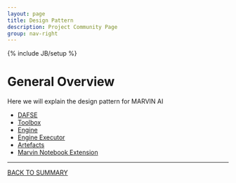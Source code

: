 ```yaml
---
layout: page
title: Design Pattern
description: Project Community Page
group: nav-right
---
```

<!--
{% comment %}
Licensed to the Apache Software Foundation (ASF) under one or more
contributor license agreements.  See the NOTICE file distributed with
this work for additional information regarding copyright ownership.
The ASF licenses this file to you under the Apache License, Version 2.0
(the "License"); you may not use this file except in compliance with
the License.  You may obtain a copy of the License at

http://www.apache.org/licenses/LICENSE-2.0

Unless required by applicable law or agreed to in writing, software
distributed under the License is distributed on an "AS IS" BASIS,
WITHOUT WARRANTIES OR CONDITIONS OF ANY KIND, either express or implied.
See the License for the specific language governing permissions and
limitations under the License.
{% endcomment %}
-->

{% include JB/setup %}

# General Overview

Here we will explain the design pattern for MARVIN AI

* [DAFSE](/marvin-platform-book/ch1_main_components/dasfe)
* [Toolbox](/marvin-platform-book/ch1_main_components/toolbox)
* [Engine](/marvin-platform-book/ch1_main_components/engine)
* [Engine Executor](/marvin-platform-book/ch1_main_components/engine_executor)
* [Artefacts](/marvin-platform-book/ch1_main_components/artefacts)
* [Marvin Notebook Extension](/marvin-platform-book/ch1_main_components/notebook)

----

[BACK TO SUMMARY](/marvin-platform-book/SUMMARY)